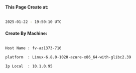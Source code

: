 
   
#### This Page Create at:

```bash

2025-01-22 - 19:50:10 UTC

```

#### Create By Machine:

```bash

Host Name : fv-az1373-716

platform  : Linux-6.8.0-1020-azure-x86_64-with-glibc2.39

Ip Local  : 10.1.0.95

```

